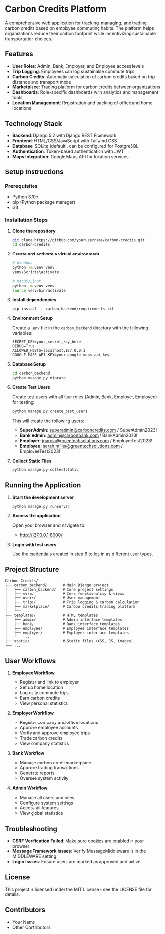 # Carbon Credits Platform

A comprehensive web application for tracking, managing, and trading carbon credits based on employee commuting habits. The platform helps organizations reduce their carbon footprint while incentivizing sustainable transportation choices.

## Features

- **User Roles**: Admin, Bank, Employer, and Employee access levels
- **Trip Logging**: Employees can log sustainable commute trips
- **Carbon Credits**: Automatic calculation of carbon credits based on trip distance and transport mode
- **Marketplace**: Trading platform for carbon credits between organizations
- **Dashboards**: Role-specific dashboards with analytics and management tools
- **Location Management**: Registration and tracking of office and home locations

## Technology Stack

- **Backend**: Django 5.2 with Django REST Framework
- **Frontend**: HTML/CSS/JavaScript with Tailwind CSS
- **Database**: SQLite (default), can be configured for PostgreSQL
- **Authentication**: Token-based authentication with JWT
- **Maps Integration**: Google Maps API for location services

## Setup Instructions

### Prerequisites

- Python 3.10+
- pip (Python package manager)
- Git

### Installation Steps

1. **Clone the repository**

   ```bash
   git clone https://github.com/yourusername/carbon-credits.git
   cd carbon-credits
   ```

2. **Create and activate a virtual environment**

   ```bash
   # Windows
   python -m venv venv
   venv\Scripts\activate

   # macOS/Linux
   python -m venv venv
   source venv/bin/activate
   ```

3. **Install dependencies**

   ```bash
   pip install -r carbon_backend/requirements.txt
   ```

4. **Environment Setup**

   Create a `.env` file in the `carbon_backend` directory with the following variables:

   ```
   SECRET_KEY=your_secret_key_here
   DEBUG=True
   ALLOWED_HOSTS=localhost,127.0.0.1
   GOOGLE_MAPS_API_KEY=your_google_maps_api_key
   ```

5. **Database Setup**

   ```bash
   cd carbon_backend
   python manage.py migrate
   ```

6. **Create Test Users**

   Create test users with all four roles (Admin, Bank, Employer, Employee) for testing:

   ```bash
   python manage.py create_test_users
   ```

   This will create the following users:
   - **Super Admin**: superadmin@carboncredits.com / SuperAdmin2023!
   - **Bank Admin**: admin@carbonbank.com / BankAdmin2023!
   - **Employer**: jgarcia@greentechsolutions.com / EmployerTest2023!
   - **Employee**: sarah.miller@greentechsolutions.com / EmployeeTest2023!

7. **Collect Static Files**

   ```bash
   python manage.py collectstatic
   ```

## Running the Application

1. **Start the development server**

   ```bash
   python manage.py runserver
   ```

2. **Access the application**

   Open your browser and navigate to:
   - http://127.0.0.1:8000/

3. **Login with test users**

   Use the credentials created in step 6 to log in as different user types.

## Project Structure

```
Carbon-Credits/
├── carbon_backend/       # Main Django project
│   ├── carbon_backend/   # Core project settings
│   ├── core/             # Core functionality & views
│   ├── users/            # User management
│   ├── trips/            # Trip logging & carbon calculation
│   ├── marketplace/      # Carbon credits trading platform
│   └── ...
├── templates/            # HTML templates
│   ├── admin/            # Admin interface templates
│   ├── bank/             # Bank interface templates
│   ├── employee/         # Employee interface templates
│   ├── employer/         # Employer interface templates
│   └── ...
├── static/               # Static files (CSS, JS, images)
└── ...
```

## User Workflows

1. **Employee Workflow**
   - Register and link to employer
   - Set up home location
   - Log daily commute trips
   - Earn carbon credits
   - View personal statistics

2. **Employer Workflow**
   - Register company and office locations
   - Approve employee accounts
   - Verify and approve employee trips
   - Trade carbon credits
   - View company statistics

3. **Bank Workflow**
   - Manage carbon credit marketplace
   - Approve trading transactions
   - Generate reports
   - Oversee system activity

4. **Admin Workflow**
   - Manage all users and roles
   - Configure system settings
   - Access all features
   - View global statistics

## Troubleshooting

- **CSRF Verification Failed**: Make sure cookies are enabled in your browser
- **Message Framework Issues**: Verify MessageMiddleware is in the MIDDLEWARE setting
- **Login Issues**: Ensure users are marked as approved and active

## License

This project is licensed under the MIT License - see the LICENSE file for details.

## Contributors

- Your Name
- Other Contributors 